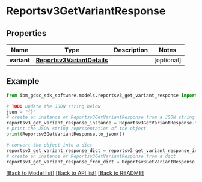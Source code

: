 # Reportsv3GetVariantResponse


## Properties

Name | Type | Description | Notes
------------ | ------------- | ------------- | -------------
**variant** | [**Reportsv3VariantDetails**](Reportsv3VariantDetails.md) |  | [optional] 

## Example

```python
from ibm_gdsc_sdk_software.models.reportsv3_get_variant_response import Reportsv3GetVariantResponse

# TODO update the JSON string below
json = "{}"
# create an instance of Reportsv3GetVariantResponse from a JSON string
reportsv3_get_variant_response_instance = Reportsv3GetVariantResponse.from_json(json)
# print the JSON string representation of the object
print(Reportsv3GetVariantResponse.to_json())

# convert the object into a dict
reportsv3_get_variant_response_dict = reportsv3_get_variant_response_instance.to_dict()
# create an instance of Reportsv3GetVariantResponse from a dict
reportsv3_get_variant_response_from_dict = Reportsv3GetVariantResponse.from_dict(reportsv3_get_variant_response_dict)
```
[[Back to Model list]](../README.md#documentation-for-models) [[Back to API list]](../README.md#documentation-for-api-endpoints) [[Back to README]](../README.md)


